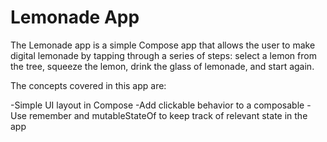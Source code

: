 # Lemonade App

The Lemonade app is a simple Compose app that allows the user to make digital lemonade by tapping through a series of steps: select a lemon from the tree, squeeze the lemon, drink the glass of lemonade, and start again.

The concepts covered in this app are:

-Simple UI layout in Compose
-Add clickable behavior to a composable
-Use remember and mutableStateOf to keep track of relevant state in the app
